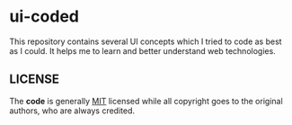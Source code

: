 # ui-coded

This repository contains several UI concepts which I tried to code as best as I could. It helps me to learn and better understand web technologies.

## LICENSE

The **code** is generally [MIT](LICENSE) licensed while all copyright goes to the original authors, who are always credited.
